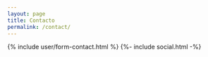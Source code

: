 ```yaml
---
layout: page
title: Contacto
permalink: /contact/
---
```

{% include user/form-contact.html %}
{%- include social.html -%}

